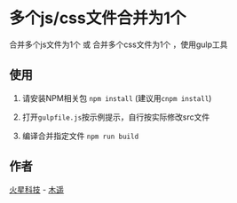 # 多个js/css文件合并为1个
 合并多个js文件为1个 或  合并多个css文件为1个 ，使用gulp工具


## 使用
1. 请安装NPM相关包
`npm install` (建议用`cnpm install`)

2. 打开`gulpfile.js`按示例提示，自行按实际修改src文件

3. 编译合并指定文件
 `npm run build`


 

## 作者
  [火星科技](http://marsgis.cn/) - [木遥](https://work.weixin.qq.com/wework_admin/user/h5/qqmail_user_card/vc9b130b6638aebeb7)  